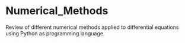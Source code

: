 # Numerical_Methods
Review of different numerical methods applied to 
differential equations using Python as programming language.
